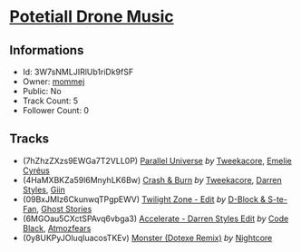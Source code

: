 # [Potetiall Drone Music](https://open.spotify.com/playlist/3W7sNMLJIRlUb1riDk9fSF)
## Informations
<!-- META_BEGIN -->
- Id: 3W7sNMLJIRlUb1riDk9fSF
- Owner: [mommej](https://open.spotify.com/user/mommej)
- Public: No
- Track Count: 5
- Follower Count: 0
<!-- META_END -->


## Tracks
<!-- TRACK_LIST_BEGIN -->
- (7hZhzZXzs9EWGa7T2VLL0P) [Parallel Universe](https://open.spotify.com/track/7hZhzZXzs9EWGa7T2VLL0P) *by* [Tweekacore](https://open.spotify.com/artist/6g7nQh1zK0QGZVphaMCGWj), [Emelie Cyréus](https://open.spotify.com/artist/0sbkGGlLYmgOzcxRqd257O)
- (4HaMXBKZa59l6MnyhLK6Bw) [Crash & Burn](https://open.spotify.com/track/4HaMXBKZa59l6MnyhLK6Bw) *by* [Tweekacore](https://open.spotify.com/artist/6g7nQh1zK0QGZVphaMCGWj), [Darren Styles](https://open.spotify.com/artist/2gZzTzeACSwFqkMroVxmnm), [Giin](https://open.spotify.com/artist/0sESxrO3UuQaknGbiuJ7tB)
- (09BxJMIz6CkunwqTPgpEWV) [Twilight Zone - Edit](https://open.spotify.com/track/09BxJMIz6CkunwqTPgpEWV) *by* [D-Block & S-te-Fan](https://open.spotify.com/artist/6L7a6wPGpvLtTwOsMLnF1z), [Ghost Stories](https://open.spotify.com/artist/6J6UF3GqOLdt6f4gfazSzf)
- (6MGOau5CXctSPAvq6vbga3) [Accelerate - Darren Styles Edit](https://open.spotify.com/track/6MGOau5CXctSPAvq6vbga3) *by* [Code Black](https://open.spotify.com/artist/0I5is4tdxHhT3Ft2EzPjlB), [Atmozfears](https://open.spotify.com/artist/0MBGxwmCdXdO26ojaNcT64)
- (0y8UKPyJOluqIuacosTKEv) [Monster (Dotexe Remix)](https://open.spotify.com/track/0y8UKPyJOluqIuacosTKEv) *by* [Nightcore](https://open.spotify.com/artist/77t00lrU1uk65snqAdoPnt)
<!-- TRACK_LIST_END -->
